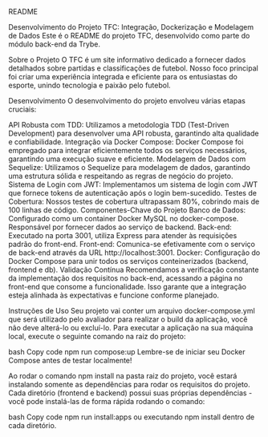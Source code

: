 README


Desenvolvimento do Projeto TFC: Integração, Dockerização e Modelagem de Dados
Este é o README do projeto TFC, desenvolvido como parte do módulo back-end da Trybe.

Sobre o Projeto
O TFC é um site informativo dedicado a fornecer dados detalhados sobre partidas e classificações de futebol. Nosso foco principal foi criar uma experiência integrada e eficiente para os entusiastas do esporte, unindo tecnologia e paixão pelo futebol.

Desenvolvimento
O desenvolvimento do projeto envolveu várias etapas cruciais:

API Robusta com TDD: Utilizamos a metodologia TDD (Test-Driven Development) para desenvolver uma API robusta, garantindo alta qualidade e confiabilidade.
Integração via Docker Compose: Docker Compose foi empregado para integrar eficientemente todos os serviços necessários, garantindo uma execução suave e eficiente.
Modelagem de Dados com Sequelize: Utilizamos o Sequelize para modelagem de dados, garantindo uma estrutura sólida e respeitando as regras de negócio do projeto.
Sistema de Login com JWT: Implementamos um sistema de login com JWT que fornece tokens de autenticação após o login bem-sucedido.
Testes de Cobertura: Nossos testes de cobertura ultrapassam 80%, cobrindo mais de 100 linhas de código.
Componentes-Chave do Projeto
Banco de Dados: Configurado como um container Docker MySQL no docker-compose. Responsável por fornecer dados ao serviço de backend.
Back-end: Executado na porta 3001, utiliza Express para atender às requisições padrão do front-end.
Front-end: Comunica-se efetivamente com o serviço de back-end através da URL http://localhost:3001.
Docker: Configuração do Docker Compose para unir todos os serviços conteinerizados (backend, frontend e db).
Validação Contínua
Recomendamos a verificação constante da implementação dos requisitos no back-end, acessando a página no front-end que consome a funcionalidade. Isso garante que a integração esteja alinhada às expectativas e funcione conforme planejado.

Instruções de Uso
Seu projeto vai conter um arquivo docker-compose.yml que será utilizado pelo avaliador para realizar o build da aplicação, você não deve alterá-lo ou excluí-lo. Para executar a aplicação na sua máquina local, execute o seguinte comando na raiz do projeto:

bash
Copy code
npm run compose:up
Lembre-se de iniciar seu Docker Compose antes de testar localmente!

Ao rodar o comando npm install na pasta raiz do projeto, você estará instalando somente as dependências para rodar os requisitos do projeto. Cada diretório (frontend e backend) possui suas próprias dependências - você pode instalá-las de forma rápida rodando o comando:

bash
Copy code
npm run install:apps
ou executando npm install dentro de cada diretório.
